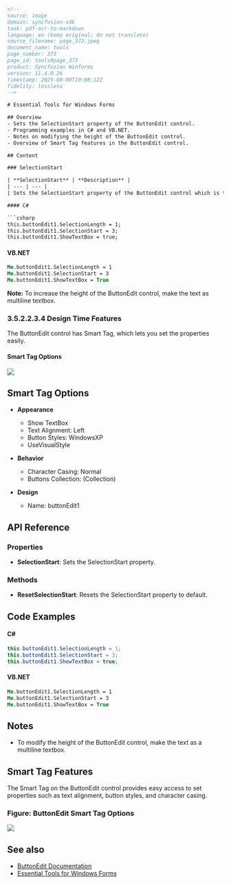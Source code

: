 ```html
<!-- 
source: image
domain: syncfusion-sdk
task: pdf-ocr-to-markdown
language: en (keep original; do not translate)
source_filename: page_373.jpeg
document_name: tools
page_number: 373
page_id: tools#page_373
product: Syncfusion Winforms
version: 11.4.0.26
timestamp: 2025-08-09T10:08:12Z
fidelity: lossless
-->

# Essential Tools for Windows Forms

## Overview
- Sets the SelectionStart property of the ButtonEdit control.
- Programming examples in C# and VB.NET.
- Notes on modifying the height of the ButtonEdit control.
- Overview of Smart Tag features in the ButtonEdit control.

## Content

### SelectionStart

| **SelectionStart** | **Description** |
| --- | --- |
| Sets the SelectionStart property of the ButtonEdit control which is the same as the TextBoxBase.SelectionStart of the embedded TextBox. This property setting can be reset to default by calling the ResetSelectionStart method. |  |

#### C#

```csharp
this.buttonEdit1.SelectionLength = 1;
this.buttonEdit1.SelectionStart = 3;
this.buttonEdit1.ShowTextBox = true;
```

#### VB.NET

```vb
Me.buttonEdit1.SelectionLength = 1
Me.buttonEdit1.SelectionStart = 3
Me.buttonEdit1.ShowTextBox = True
```

**Note:** To increase the height of the ButtonEdit control, make the text as multiline textbox.

### 3.5.2.2.3.4 Design Time Features

The ButtonEdit control has Smart Tag, which lets you set the properties easily.

#### Smart Tag Options

![](attachment://image.png)

## Smart Tag Options

- **Appearance**
  - Show TextBox
  - Text Alignment: Left
  - Button Styles: WindowsXP
  - UseVisualStyle

- **Behavior**
  - Character Casing: Normal
  - Buttons Collection: (Collection)

- **Design**
  - Name: buttonEdit1

## API Reference

### Properties
- **SelectionStart**: Sets the SelectionStart property.

### Methods
- **ResetSelectionStart**: Resets the SelectionStart property to default.

## Code Examples

#### C#

```csharp
this.buttonEdit1.SelectionLength = 1;
this.buttonEdit1.SelectionStart = 3;
this.buttonEdit1.ShowTextBox = true;
```

#### VB.NET

```vb
Me.buttonEdit1.SelectionLength = 1
Me.buttonEdit1.SelectionStart = 3
Me.buttonEdit1.ShowTextBox = True
```

## Notes

- To modify the height of the ButtonEdit control, make the text as a multiline textbox.

## Smart Tag Features

The Smart Tag on the ButtonEdit control provides easy access to set properties such as text alignment, button styles, and character casing.

### Figure: ButtonEdit Smart Tag Options
![](attachment://image.png)

## See also

- [ButtonEdit Documentation](https://www.syncfusion.com/documentation/windowsforms/buttonedit)
- [Essential Tools for Windows Forms](https://www.syncfusion.com/documentation/windowsforms/)

<!-- tags: [ButtonEdit, SmartTag, SelectionStart, Windows Forms, Design Time Features] keywords: [SelectionStart, TextBox, ButtonEdit, Smart Tag, Windows Forms, Design Time] -->
```
